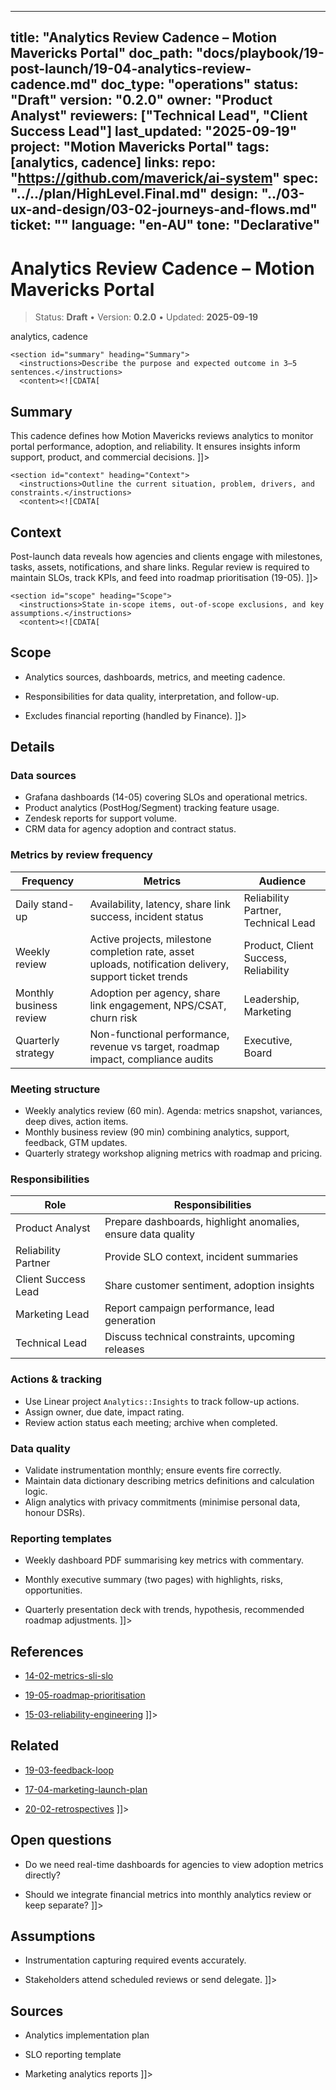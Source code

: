 <!-- ai:managed start file="docs/playbook/19-post-launch/19-04-analytics-review-cadence.md" responsibility="docs" strategy="replace" -->
---
title: "Analytics Review Cadence – Motion Mavericks Portal"
doc_path: "docs/playbook/19-post-launch/19-04-analytics-review-cadence.md"
doc_type: "operations"
status: "Draft"
version: "0.2.0"
owner: "Product Analyst"
reviewers: ["Technical Lead", "Client Success Lead"]
last_updated: "2025-09-19"
project: "Motion Mavericks Portal"
tags: [analytics, cadence]
links:
  repo: "https://github.com/maverick/ai-system"
  spec: "../../plan/HighLevel.Final.md"
  design: "../03-ux-and-design/03-02-journeys-and-flows.md"
  ticket: "<PLACEHOLDER>"
language: "en-AU"
tone: "Declarative"
---

# Analytics Review Cadence – Motion Mavericks Portal

> Status: **Draft** • Version: **0.2.0** • Updated: **2025-09-19**

<doc xmlns="urn:docs:universal"
     type="operations"
     path="docs/playbook/19-post-launch/19-04-analytics-review-cadence.md"
     version="0.2.0"
     status="Draft"
     owner="Product Analyst">

  <meta>
    <link rel="repo" href="https://github.com/maverick/ai-system"/>
    <link rel="spec" href="../../plan/HighLevel.Final.md"/>
    <link rel="design" href="../03-ux-and-design/03-02-journeys-and-flows.md"/>
    <tags>analytics, cadence</tags>
  </meta>

  <sections>

    <section id="summary" heading="Summary">
      <instructions>Describe the purpose and expected outcome in 3–5 sentences.</instructions>
      <content><![CDATA[
## Summary
This cadence defines how Motion Mavericks reviews analytics to monitor portal performance, adoption, and reliability. It ensures insights inform support, product, and commercial decisions.
]]></content>
    </section>

    <section id="context" heading="Context">
      <instructions>Outline the current situation, problem, drivers, and constraints.</instructions>
      <content><![CDATA[
## Context
Post-launch data reveals how agencies and clients engage with milestones, tasks, assets, notifications, and share links. Regular review is required to maintain SLOs, track KPIs, and feed into roadmap prioritisation (19-05).
]]></content>
    </section>

    <section id="scope" heading="Scope">
      <instructions>State in-scope items, out-of-scope exclusions, and key assumptions.</instructions>
      <content><![CDATA[
## Scope
- Analytics sources, dashboards, metrics, and meeting cadence.
- Responsibilities for data quality, interpretation, and follow-up.
- Excludes financial reporting (handled by Finance).
]]></content>
    </section>

    <section id="details" heading="Details">
      <content><![CDATA[
## Details

### Data sources
- Grafana dashboards (14-05) covering SLOs and operational metrics.
- Product analytics (PostHog/Segment) tracking feature usage.
- Zendesk reports for support volume.
- CRM data for agency adoption and contract status.

### Metrics by review frequency
| Frequency | Metrics | Audience |
|-----------|---------|----------|
| Daily stand-up | Availability, latency, share link success, incident status | Reliability Partner, Technical Lead |
| Weekly review | Active projects, milestone completion rate, asset uploads, notification delivery, support ticket trends | Product, Client Success, Reliability |
| Monthly business review | Adoption per agency, share link engagement, NPS/CSAT, churn risk | Leadership, Marketing |
| Quarterly strategy | Non-functional performance, revenue vs target, roadmap impact, compliance audits | Executive, Board |

### Meeting structure
- Weekly analytics review (60 min). Agenda: metrics snapshot, variances, deep dives, action items.
- Monthly business review (90 min) combining analytics, support, feedback, GTM updates.
- Quarterly strategy workshop aligning metrics with roadmap and pricing.

### Responsibilities
| Role | Responsibilities |
|------|------------------|
| Product Analyst | Prepare dashboards, highlight anomalies, ensure data quality |
| Reliability Partner | Provide SLO context, incident summaries |
| Client Success Lead | Share customer sentiment, adoption insights |
| Marketing Lead | Report campaign performance, lead generation |
| Technical Lead | Discuss technical constraints, upcoming releases |

### Actions & tracking
- Use Linear project `Analytics::Insights` to track follow-up actions.
- Assign owner, due date, impact rating.
- Review action status each meeting; archive when completed.

### Data quality
- Validate instrumentation monthly; ensure events fire correctly.
- Maintain data dictionary describing metrics definitions and calculation logic.
- Align analytics with privacy commitments (minimise personal data, honour DSRs).

### Reporting templates
- Weekly dashboard PDF summarising key metrics with commentary.
- Monthly executive summary (two pages) with highlights, risks, opportunities.
- Quarterly presentation deck with trends, hypothesis, recommended roadmap adjustments.
]]></content>
    </section>

    <section id="references" heading="References">
      <content><![CDATA[
## References
- [14-02-metrics-sli-slo](../14-observability/14-02-metrics-sli-slo.md)
- [19-05-roadmap-prioritisation](19-05-roadmap-prioritisation.md)
- [15-03-reliability-engineering](../15-performance-and-reliability/15-03-reliability-engineering.md)
]]></content>
    </section>

    <section id="related" heading="Related">
      <content><![CDATA[
## Related
- [19-03-feedback-loop](19-03-feedback-loop.md)
- [17-04-marketing-launch-plan](../17-go-to-market-and-legal/17-04-marketing-launch-plan.md)
- [20-02-retrospectives](../20-archive-and-postmortems/20-02-retrospectives.md)
]]></content>
    </section>

    <section id="open_questions" heading="Open questions">
      <content><![CDATA[
## Open questions
- Do we need real-time dashboards for agencies to view adoption metrics directly?
- Should we integrate financial metrics into monthly analytics review or keep separate?
]]></content>
    </section>

    <section id="assumptions" heading="Assumptions">
      <content><![CDATA[
## Assumptions
- Instrumentation capturing required events accurately.
- Stakeholders attend scheduled reviews or send delegate.
]]></content>
    </section>

    <section id="sources" heading="Sources">
      <content><![CDATA[
## Sources
- Analytics implementation plan
- SLO reporting template
- Marketing analytics reports
]]></content>
    </section>

  </sections>
</doc>
<!-- ai:managed end -->
